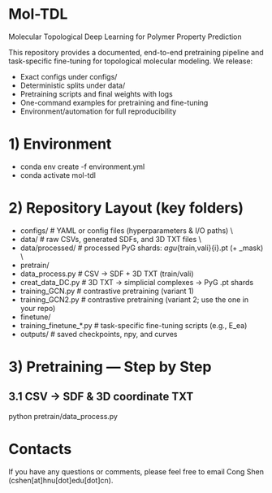 # Mol-TDL
Molecular Topological Deep Learning for Polymer Property Prediction

This repository provides a documented, end-to-end pretraining pipeline and task-specific fine-tuning for topological molecular modeling. We release:
* Exact configs under configs/
* Deterministic splits under data/
* Pretraining scripts and final weights with logs
* One-command examples for pretraining and fine-tuning
* Environment/automation for full reproducibility

# 1) Environment
* conda env create -f environment.yml
* conda activate mol-tdl

# 2) Repository Layout (key folders)
* configs/               # YAML or config files (hyperparameters & I/O paths) \\
* data/                  # raw CSVs, generated SDFs, and 3D TXT files \\
* data/processed/        # processed PyG shards: <dataset>_agu_{train,vali}{i}.pt (+ _mask) \\
* pretrain/
*   data_process.py      # CSV -> SDF + 3D TXT (train/vali)
*   creat_data_DC.py     # 3D TXT -> simplicial complexes -> PyG .pt shards
*   training_GCN.py      # contrastive pretraining (variant 1)
*   training_GCN2.py     # contrastive pretraining (variant 2; use the one in your repo)
* finetune/
*   training_finetune_*.py  # task-specific fine-tuning scripts (e.g., E_ea)
* outputs/               # saved checkpoints, npy, and curves

# 3) Pretraining — Step by Step
## 3.1 CSV → SDF & 3D coordinate TXT
python pretrain/data_process.py

# Contacts
If you have any questions or comments, please feel free to email Cong Shen (cshen[at]hnu[dot]edu[dot]cn).
